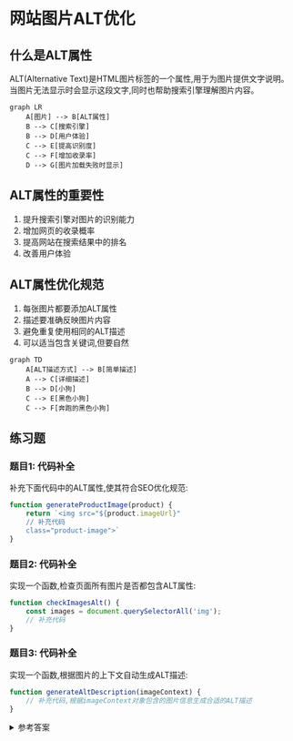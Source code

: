 # 网站图片ALT优化

## 什么是ALT属性
ALT(Alternative Text)是HTML图片标签的一个属性,用于为图片提供文字说明。当图片无法显示时会显示这段文字,同时也帮助搜索引擎理解图片内容。

```mermaid
graph LR
    A[图片] --> B[ALT属性]
    B --> C[搜索引擎]
    B --> D[用户体验]
    C --> E[提高识别度]
    C --> F[增加收录率]
    D --> G[图片加载失败时显示]
```


## ALT属性的重要性
1. 提升搜索引擎对图片的识别能力
2. 增加网页的收录概率
3. 提高网站在搜索结果中的排名
4. 改善用户体验

## ALT属性优化规范
1. 每张图片都要添加ALT属性
2. 描述要准确反映图片内容
3. 避免重复使用相同的ALT描述
4. 可以适当包含关键词,但要自然

```mermaid
graph TD
    A[ALT描述方式] --> B[简单描述]
    A --> C[详细描述]
    B --> D[小狗]
    C --> E[黑色小狗]
    C --> F[奔跑的黑色小狗]
```


## 练习题

### 题目1: 代码补全
补充下面代码中的ALT属性,使其符合SEO优化规范:
```javascript
function generateProductImage(product) {
    return `<img src="${product.imageUrl}" 
    // 补充代码
    class="product-image">`
}
```


### 题目2: 代码补全
实现一个函数,检查页面所有图片是否都包含ALT属性:
```javascript
function checkImagesAlt() {
    const images = document.querySelectorAll('img');
    // 补充代码
}
```


### 题目3: 代码补全
实现一个函数,根据图片的上下文自动生成ALT描述:
```javascript
function generateAltDescription(imageContext) {
    // 补充代码,根据imageContext对象包含的图片信息生成合适的ALT描述
}
```


<details>
<summary>参考答案</summary>

题目1:
```javascript
function generateProductImage(product) {
    return `<img src="${product.imageUrl}" 
    alt="${product.name} - ${product.color} ${product.category}"
    class="product-image">`
}
```


题目2:
```javascript
function checkImagesAlt() {
    const images = document.querySelectorAll('img');
    return Array.from(images).every(img => img.hasAttribute('alt') && img.alt.trim() !== '');
}
```


题目3:
```javascript
function generateAltDescription(imageContext) {
    const {category, mainSubject, action, color} = imageContext;
    return `${action ? action + ' ' : ''}${color ? color + ' ' : ''}${mainSubject} ${category}`.trim();
}
```


使用示例:
```javascript
const context = {
    category: '宠物',
    mainSubject: '小狗',
    action: '奔跑的',
    color: '黑色'
};
console.log(generateAltDescription(context)); // 输出: "奔跑的 黑色 小狗 宠物"
```

</details>